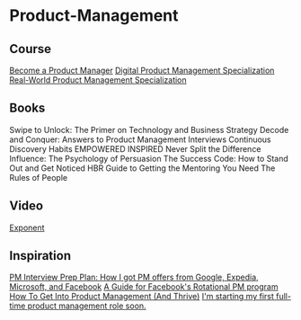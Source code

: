# Product-Management

## Course
[Become a Product Manager](https://www.linkedin.com/learning/paths/become-a-product-manager-2)
[Digital Product Management Specialization](https://www.coursera.org/specializations/uva-darden-digital-product-management)
[Real-World Product Management Specialization](https://www.coursera.org/specializations/real-world-product-management)

## Books
Swipe to Unlock: The Primer on Technology and Business Strategy
Decode and Conquer: Answers to Product Management Interviews
Continuous Discovery Habits
EMPOWERED
INSPIRED
Never Split the Difference
Influence: The Psychology of Persuasion
The Success Code: How to Stand Out and Get Noticed 
HBR Guide to Getting the Mentoring You Need
The Rules of People

## Video
[Exponent](https://www.youtube.com/channel/UCjm_qVkCPjOVDz9BWjNqO9A)

## Inspiration
[PM Interview Prep Plan: How I got PM offers from Google, Expedia, Microsoft, and Facebook](https://www.teamblind.com/post/PM-Interview-Prep-Plan-How-I-got-PM-offers-from-Google-Expedia-Microsoft-and-Facebook-pj56HMHQ)
[A Guide for Facebook's Rotational PM program](https://www.reddit.com/r/ProductManagement/comments/ora679/a_guide_for_facebooks_rotational_pm_program/)
[How To Get Into Product Management (And Thrive)](https://medium.com/hackernoon/how-to-get-into-product-management-78c58bd9c8cf)
[I'm starting my first full-time product management role soon.](https://www.reddit.com/r/ProductManagement/comments/npj805/im_starting_my_first_fulltime_product_management/)
